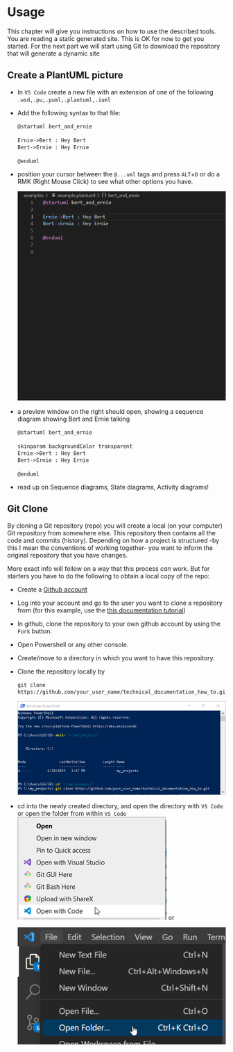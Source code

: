 # Usage

This chapter will give you instructions on how to use the described tools. You are reading a static generated site. This is OK for now to get you started. For the next part we will start using Git to download the repository that will generate a dynamic site 

## Create a PlantUML picture

- In `VS Code` create a new file with an extension of one of the following `.wsd,.pu,.puml,.plantuml,.iuml`
- Add the following syntax to that file:
  ```
  @startuml bert_and_ernie

  Ernie->Bert : Hey Bert
  Bert->Ernie : Hey Ernie

  @enduml
  ```
- position your cursor between the `@...uml` tags and press `ALT`+`D` or do a RMK (Right Mouse Click) to see what other options you have.

   ![VSCodePlantUmlPreview](./images/code_plantuml_render.gif "PlantUML preview")

- a preview window on the right should open, showing a sequence diagram showing Bert and Ernie talking
  
  ```
  @startuml bert_and_ernie
  
  skinparam backgroundColor transparent
  Ernie->Bert : Hey Bert
  Bert->Ernie : Hey Ernie

  @enduml
  ```
 - read up on Sequence diagrams, State diagrams, Activity diagrams!

 ## Git Clone

By cloning a Git repository (repo) you will create a local (on your computer) Git repository from somewhere else. This repository then contains all the code and commits (history). Depending on how a project is structured -by this I mean the conventions of working together- you want to inform the original repository that you have changes.

More exact info will follow on a way that this process _can_ work. But for starters you have to do the following to obtain a local copy of the repo:

- Create a [Github account](https://github.com/signup?)
- Log into your account and go to the user you want to clone a repository from (for this example, use the [this documentation tutorial](https://github.com/luminize/technical_documentation_how_to))
- In github, clone the repository to your own github account by using the `Fork` button.
- Open Powershell or any other console.
- Create/move to a directory in which you want to have this repository.
- Clone the repository locally by 
  ```
  git clone https://github.com/your_user_name/technical_documentation_how_to.git
  ```
  ![](images/powershell_git_clone.png)
- cd into the newly created directory, and open the directory with `VS Code` or open the folder from within `VS Code`
  ![](images/open_repository.png)
  or

  ![](images/code_open_folder.png)